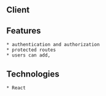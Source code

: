 
## Client 

## Features

    * authentication and authorization
    * protected routes 
    * users can add, 

## Technologies

    * React
